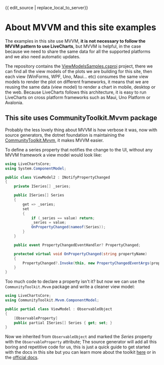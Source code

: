 <div id="edit-this-article-source">
    {{ edit_source | replace_local_to_server}}
</div>

# About MVVM and this site examples

The examples in this site use MVVM, **it is not necessary to follow the MVVM pattern to use LiveCharts**, but MVVM is helpful, in the case
because we need to share the same data for all the supported platforms and we also need automatic updates. 

The repository contains the [ViewModelsSamples.csproj](https://github.com/beto-rodriguez/LiveCharts2/tree/master/samples/ViewModelsSamples)
project, there we can find all the view models of the plots we are building for this site, then each view (WinForms, WPF, Uno, Maui... etc) consumes the 
same view models to render the plot on different frameworks, it means that we are reusing the same data (view model) to render a chart in mobile, desktop or the web.
Because LiveCharts follows this architecture, it is easy to run LiveCharts on cross platform frameworks such as Maui, Uno Platform or Avalonia.

## This site uses CommunityToolkit.Mvvm package

Probably the less lovely thing about MVVM is how verbose it was, now with source generators, the dotnet foundation is maintaining the 
[CommunityToolkit.Mvvm](https://www.nuget.org/packages/CommunityToolkit.Mvvm/), it makes MVVM easier.

To define a series property that notifies the change to the UI, without any MVVM framework a view model would look like:

```csharp
using LiveChartsCore;
using System.ComponentModel;

public class ViewModel2 : INotifyPropertyChanged
{
    private ISeries[] _series;

    public ISeries[] Series
    {
        get => _series;
        set
        {
            if (_series == value) return;
            _series = value;
            OnPropertyChanged(nameof(Series));
        }
    }

    public event PropertyChangedEventHandler? PropertyChanged;

    protected virtual void OnPropertyChanged(string propertyName)
    {
        PropertyChanged?.Invoke(this, new PropertyChangedEventArgs(propertyName));
    }
}
```

Too much code to declare a property isn't it? but now we can use the `CommunityToolkit.Mvvm` package and write a cleaner view model:

```csharp
using LiveChartsCore;
using CommunityToolkit.Mvvm.ComponentModel;

public partial class ViewModel : ObservableObject
{
    [ObservableProperty]
    public partial ISeries[] Series { get; set; }
}
```

Now we inherited from `ObservableObject` and marked the *Series* property with the `ObservableProperty` attribute; The source generator
will add all this boring and repetitive 
code for us, this is just a quick guide to get started with the docs in this site but you can learn more about the 
toolkit [here](https://www.youtube.com/watch?v=aCxl0z04BN8) or in the [official docs](https://learn.microsoft.com/en-us/dotnet/communitytoolkit/mvvm/).
